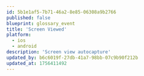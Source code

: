 ```yaml
---
id: 5b1e1af5-7b71-46a2-8e85-06308a9b2766
published: false
blueprint: glossary_event
title: 'Screen Viewed'
platform:
  - ios
  - android
description: 'Screen view autocapture'
updated_by: b6c6019f-27db-41a7-98bb-07c9b90f212b
updated_at: 1756411492
---
```

